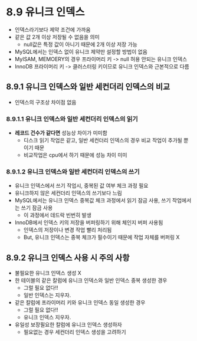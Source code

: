 # 8.9 유니크 인덱스
- 인덱스라기보다 제약 조건에 가까움
- 같은 값 2개 이상 저장될 수 없음을 의미
    - null값은 특정 값이 아니기 때문에 2개 이상 저장 가능
- MySQL에서는 인덱스 없이 유니크 제약만 설정할 방법이 없음
- MyISAM, MEMOERY의 경우 프라이머리 키 -> null 허용 안되는 유니크 인덱스
- InnoDB 프라이머리 키 -> 클러스터링 키이므로 유니크 인덱스와 근본적으로 다름

## 8.9.1 유니크 인덱스와 일반 세컨더리 인덱스의 비교
- 인덱스의 구조상 차이점 없음

### 8.9.1.1 유니크 인덱스와 일반 세컨더리 인덱스의 읽기
- **레코드 건수가 같다면** 성능상 차이가 미미함
    - 디스크 읽기 작업은 같고, 일반 세컨더리 인덱스의 경우 비교 작업이 추가될 뿐이기 때문
    - 비교작업은 cpu에서 하기 때문에 성능 차이 미미

### 8.9.1.2 유니크 인덱스와 일반 세컨더리 인덱스의 쓰기
- 유니크 인덱스에서 쓰기 작업시, 중복된 값 여부 체크 과정 필요
- 유니크하지 않은 세컨더리 인덱스의 쓰기보다 느림
- MySQL에서는 유니크 인덱스 중복값 체크 과정에서 읽기 잠금 사용, 쓰기 작업에서는 쓰기 잠금 사용
    - 이 과정에서 데드락 빈번히 발생
- InnoDB에서 인덱스 키의 저장을 버퍼링하기 위해 체인지 버퍼 사용됨
    - 인덱스의 저장이나 변경 작업 빨리 처리됨
    - But, 유니크 인덱스는 중복 체크가 필수이기 때문에 작업 자체를 버퍼링 X

## 8.9.2 유니크 인덱스 사용 시 주의 사항
- 불필요한 유니크 인덱스 생성 X
- 한 테이블의 같은 칼럼에 유니크 인덱스와 일반 인덱스 중복 생성한 경우
    - 그럴 필요 없다!!
    - 일반 인덱스는 지우자.
- 같은 칼럼에 프라이머리 키와 유니크 인덱스 동일 생성한 경우
    - 그럴 필요 없다!!
    - 유니크 인덱스 지우자.
- 유일성 보장필요한 칼럼에 유니크 인덱스 생성하자
    - 필요없는 경우 세컨더리 인덱스 생성을 고려하기
    